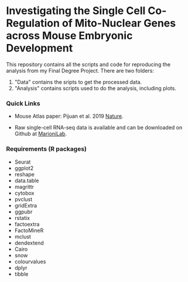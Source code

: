 # Investigating the Single Cell Co-Regulation of Mito-Nuclear Genes across Mouse Embryonic Development

This repository contains all the scripts and code for reproducing the analysis from my Final Degree Project. 
There are two folders:
  1. "Data" contains the sripts to get the processed data.
  2. "Analysis" contains scripts used to do the analysis, including plots.

### Quick Links

- Mouse Atlas paper: Pijuan et al. 2019 [Nature](https://www.nature.com/articles/s41586-019-0933-9).

- Raw single-cell RNA-seq data is available and can be downloaded on Github at [MarioniLab](https://github.com/MarioniLab/EmbryoTimecourse2018).

### Requirements (R packages)

- Seurat
- ggplot2
- reshape
- data.table
- magrittr
- cytobox
- pvclust
- gridExtra
- ggpubr
- rstatix
- factoextra
- FactoMineR
- mclust
- dendextend
- Cairo
- snow
- colourvalues
- dplyr
- tibble
